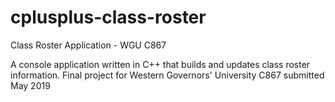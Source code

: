 # cplusplus-class-roster
Class Roster Application - WGU C867

A console application written in C++ that builds and updates class roster information.  Final project for Western Governors' University C867 submitted May 2019

